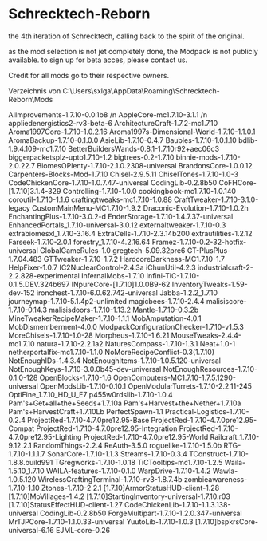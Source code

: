 # Schrecktech-Reborn
the 4th iteration of Schrecktech, calling back to the spirit of the original.

as the mod selection is not jet completely done, the Modpack is not publicly available.
to sign up for beta acces, please contact us.

Credit for all mods go to their respective owners.

 Verzeichnis von C:\Users\sxlga\AppData\Roaming\Schrecktech-Reborn\Mods

AIImprovements-1.7.10-0.0.1b8 /n
AppleCore-mc1.7.10-3.1.1 /n
appliedenergistics2-rv3-beta-6
ArchitectureCraft-1.7.2-mc1.7.10
Aroma1997Core-1.7.10-1.0.2.16
Aroma1997s-Dimensional-World-1.7.10-1.1.0.1
AromaBackup-1.7.10-0.1.0.0
AsieLib-1.7.10-0.4.7
Baubles-1.7.10-1.0.1.10
bdlib-1.9.4.109-mc1.7.10
BetterBuildersWands-0.8.1-1.7.10r92+aec06c3
biggerpacketsplz-upto1.7.10-1.2
bigtrees-0.2-1.7.10
binnie-mods-1.7.10-2.0.22.7
BiomesOPlenty-1.7.10-2.1.0.2308-universal
BrandonsCore-1.0.0.12
Carpenters-Blocks-Mod-1.7.10
Chisel-2.9.5.11
ChiselTones-1.7.10-1.0-3
CodeChickenCore-1.7.10-1.0.7.47-universal
CodingLib-0.2.8b50
CoFHCore-[1.7.10]3.1.4-329
Controlling-1.7.10-1.0.0
cookingbook-mc1.7.10-1.0.140
coroutil-1.7.10-1.1.6
craftingtweaks-mc1.7.10-1.0.88
CraftTweaker-1.7.10-3.1.0-legacy
CustomMainMenu-MC1.7.10-1.9.2
Draconic-Evolution-1.7.10-1.0.2h
EnchantingPlus-1.7.10-3.0.2-d
EnderStorage-1.7.10-1.4.7.37-universal
EnhancedPortals_1.7.10-universal-3.0.12
externaltweaker-1.7.10-0.3
extrabiomesxl_1.7.10-3.16.4
ExtraCells-1.7.10-2.3.14b200
extrautilities-1.2.12
Farseek-1.7.10-2.0.1
forestry_1.7.10-4.2.16.64
Framez-1.7.10-0.2-32-hotfix-universal
GlobalGameRules-1.0
gregtech-5.09.32pre6
GT-PlusPlus-1.7.04.483
GTTweaker-1.7.10-1.7.2
HardcoreDarkness-MC1.7.10-1.7
HelpFixer-1.0.7
IC2NuclearControl-2.4.3a
iChunUtil-4.2.3
industrialcraft-2-2.2.828-experimental
InfernalMobs-1.7.10
Infini-TiC-1.7.10-0.1.5.DEV.324b697
INpureCore-[1.7.10]1.0.0B9-62
InventoryTweaks-1.59-dev-152
ironchest-1.7.10-6.0.62.742-universal
Jabba-1.2.2_1.7.10
journeymap-1.7.10-5.1.4p2-unlimited
magicbees-1.7.10-2.4.4
malisiscore-1.7.10-0.14.3
malisisdoors-1.7.10-1.13.2
Mantle-1.7.10-0.3.2b
MineTweakerRecipeMaker-1.7.10-1.1.1
MobAmputation-4.0.1
MobDismemberment-4.0.0
ModpackConfigurationChecker-1.7.10-v1.5.3
MoreChisels-1.7.10-1.0-28
Morpheus-1.7.10-1.6.21
MouseTweaks-2.4.4-mc1.7.10
natura-1.7.10-2.2.1a2
NaturesCompass-1.7.10-1.3.1
Neat+1.0-1
netherportalfix-mc1.7.10-1.1.0
NoMoreRecipeConflict-0.3(1.7.10)
NotEnoughIDs-1.4.3.4
NotEnoughItems-1.7.10-1.0.5.120-universal
NotEnoughKeys-1.7.10-3.0.0b45-dev-universal
NotEnoughResources-1.7.10-0.1.0-128
OpenBlocks-1.7.10-1.6
OpenComputers-MC1.7.10-1.7.5.1290-universal
OpenModsLib-1.7.10-0.10.1
OpenModularTurrets-1.7.10-2.2.11-245
OptiFine_1.7.10_HD_U_E7
p455w0rdslib-1.7.10-1.0.4
Pam's+Get+all+the+Seeds+1.7.10a
Pam's+Harvest+the+Nether+1.7.10a
Pam's+HarvestCraft+1.7.10Lb
PerfectSpawn-1.1
Practical-Logistics-1.7.10-0.2.4
ProjectRed-1.7.10-4.7.0pre12.95-Base
ProjectRed-1.7.10-4.7.0pre12.95-Compat
ProjectRed-1.7.10-4.7.0pre12.95-Integration
ProjectRed-1.7.10-4.7.0pre12.95-Lighting
ProjectRed-1.7.10-4.7.0pre12.95-World
Railcraft_1.7.10-9.12.2.1
RandomThings-2.2.4
ReAuth-3.5.0
roguelike-1.7.10-1.5.0b
RTG-1.7.10-1.1.1.7
SonarCore-1.7.10-1.1.3
Streams-1.7.10-0.3.4
TConstruct-1.7.10-1.8.8.build991
TGregworks-1.7.10-1.0.18
TiCTooltips-mc1.7.10-1.2.5
Waila-1.5.10_1.7.10
WAILA-features-1.7.10-0.1.0
WarpDrive-1.7.10-1.4.2
Wawla-1.0.5.120
WirelessCraftingTerminal-1.7.10-rv3-1.8.7.4b
zombieawareness-1.7.10-1.10
Ztones-1.7.10-2.2.1
[1.7.10]ArmorStatusHUD-client-1.28
[1.7.10]MoVillages-1.4.2
[1.7.10]StartingInventory-universal-1.7.10.r03
[1.7.10]StatusEffectHUD-client-1.27
CodeChickenLib-1.7.10-1.1.3.138-universal
CodingLib-0.2.8b50
ForgeMultipart-1.7.10-1.2.0.347-universal
MrTJPCore-1.7.10-1.1.0.33-universal
YuutoLib-1.7.10-1.0.3
[1.7.10]bspkrsCore-universal-6.16
EJML-core-0.26
